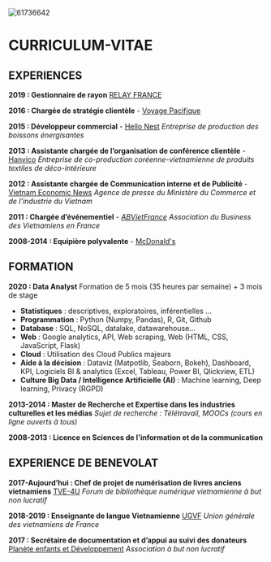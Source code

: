 ![61736642](https://user-images.githubusercontent.com/61736642/82724113-0fc83400-9cd4-11ea-880e-f6d8c709e2fe.jpg)

# CURRICULUM-VITAE

## EXPERIENCES

**2019 : Gestionnaire de rayon** [RELAY FRANCE](https://www.relay.com/)

**2016 : Chargée de stratégie clientèle** - [Voyage Pacifique](http://www.asiepacific.com/)

**2015 : Développeur commercial** - [Hello Nest](https://hellonests.com/english/home/) _Entreprise de production des boissons énergisantes_

**2013 : Assistante chargée de l’organisation de conférence clientèle** - [Hanvico](https://hanvico.com.vn/) _Entreprise de co-production coréenne-vietnamienne de produits textiles de déco-intérieure_

**2012 : Assistante chargée de Communication interne et de Publicité** - [Vietnam Economic News](http://ven.vn/) _Agence de presse du Ministère du Commerce et de l’industrie du Vietnam_

**2011 : Chargée d’événementiel** - [_ABVietFrance_](https://www.abvietfrance.org/) _Association du Business des Vietnamiens en France_

**2008-2014 : Equipière polyvalente** - [McDonald's](https://www.restaurants.mcdonalds.fr/mcdonalds-paris-crimee)


## FORMATION

**2020 : Data Analyst**
Formation de 5 mois (35 heures par semaine) + 3 mois de stage
- **Statistiques** : descriptives, exploratoires, inférentielles …
- **Programmation** : Python (Numpy, Pandas), R, Git, Github
- **Database** : SQL, NoSQL, datalake, datawarehouse…
- **Web** : Google analytics, API, Web scraping, Web (HTML, CSS, JavaScript, Flask)
- **Cloud** : Utilisation des Cloud Publics majeurs
- **Aide à la décision** : Dataviz (Matpotlib, Seaborn, Bokeh), Dashboard, KPI, Logiciels BI & analytics (Excel, Tableau, Power BI, Qlickview, ETL)
- **Culture Big Data / Intelligence Artificielle (AI)** : Machine learning, Deep learning, Privacy (RGPD)

**2013-2014 : Master de Recherche et Expertise dans les industries culturelles et les médias**
_Sujet de recherche : Télétravail, MOOCs (cours en ligne ouverts à tous)_

**2008-2013 : Licence en Sciences de l'information et de la communication**


## EXPERIENCE DE BENEVOLAT

**2017-Aujourd’hui : Chef de projet de numérisation de livres anciens vietnamiens** [TVE-4U](http://tve-4u.org/) _Forum de bibliothèque numérique vietnamienne à but non lucratif_

**2018-2019 : Enseignante de langue Vietnamienne** [UGVF](https://www.ugvf.org/) _Union générale des vietnamiens de France_

**2017 : Secrétaire de documentation et d’appui au suivi des donateurs** [Planète enfants et Développement](http://planete-eed.org) _Association à but non lucratif_
